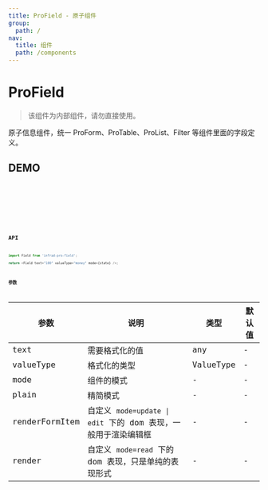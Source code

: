 ```yaml
---
title: ProField - 原子组件
group:
  path: /
nav:
  title: 组件
  path: /components
---
```


# ProField

> 该组件为内部组件，请勿直接使用。

原子信息组件，统一 ProForm、ProTable、ProList、Filter 等组件里面的字段定义。

## DEMO

<code hideActions='["CSB"]' src="./demos/base.tsx" />

<code hideActions='["CSB"]' src="./demos/base_test.tsx" debug/>

<code hideActions='["CSB"]' src="./demos/search-value.tsx" debug/>

<code hideActions='["CSB"]' src="./demos/tree-select-search-value.tsx" debug/>

## API

```typescript | pure
import Field from 'infrad-pro-field';

return <Field text="100" valueType="money" mode={state} />;
```

### 参数

| 参数 | 说明 | 类型 | 默认值 |
| --- | --- | --- | --- |
| text | 需要格式化的值 | any | - |
| valueType | 格式化的类型 | ValueType | - |
| mode | 组件的模式 | - | - |
| plain | 精简模式 | - | - |
| renderFormItem | 自定义 `mode=update \| edit` 下的 dom 表现，一般用于渲染编辑框 | - | - |
| render | 自定义 `mode=read` 下的 dom 表现，只是单纯的表现形式 | - | - |
